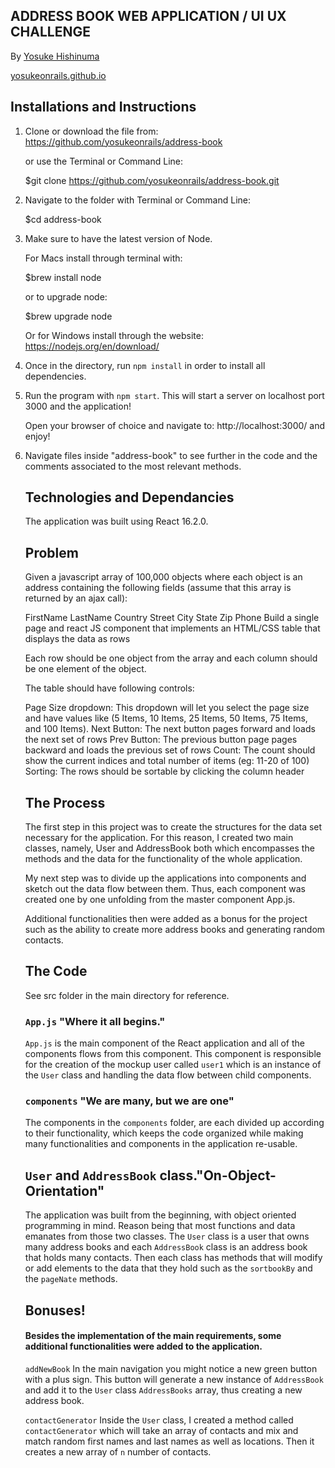
## ADDRESS BOOK WEB APPLICATION / UI UX CHALLENGE

By [Yosuke Hishinuma](mailto:yosukeonrails@gmail.com)

[yosukeonrails.github.io](https://github.com/yosukeonrails)

## Installations and Instructions

1. Clone or download the file from:
   https://github.com/yosukeonrails/address-book

   or use the Terminal or Command Line:

   $git clone https://github.com/yosukeonrails/address-book.git

2. Navigate to the folder with Terminal or Command Line:

   $cd address-book

3. Make sure to have the latest version of Node.
 
   For Macs install through terminal with:

   $brew install node

   or to upgrade node:

   $brew upgrade node 

   Or for Windows install through the website:
   https://nodejs.org/en/download/

4. Once in the directory, run `npm install` in order to install all dependencies. 
   
5. Run the program with `npm start`. This will start a server on localhost port 3000 and the application!

   Open your browser of choice and navigate to: http://localhost:3000/ and enjoy!

8. Navigate files inside "address-book" to see further in the code and the comments associated to the most relevant methods.


   ## Technologies and Dependancies 

   The application was built using React 16.2.0.

   ## Problem

   Given a javascript array of 100,000 objects where each object is an address containing the following fields (assume that this array is returned by an ajax call):

   FirstName
   LastName
   Country
   Street
   City
   State
   Zip
   Phone
   Build a single page and react JS component that implements an HTML/CSS table that displays the data as rows

   Each row should be one object from the array and each column should be one element of the object.

   The table should have following controls:

   Page Size dropdown: This dropdown will let you select the page size and have values like (5 Items, 10 Items, 25 Items, 50 Items, 75 Items, and 100 Items).
   Next Button: The next button pages forward and loads the next set of rows
   Prev Button: The previous button page pages backward and loads the previous set of rows
   Count: The count should show the current indices and total number of items (eg: 11-20 of 100)
   Sorting: The rows should be sortable by clicking the column header

   ## The Process

   The first step in this project was to create the structures for the data set necessary for the application. For this reason, I created two main classes, namely, User and AddressBook both which encompasses the methods and the data for the functionality of the whole application.

   My next step was to divide up the applications into components and sketch out the data flow between them. Thus, each component was created one by one unfolding from the master component App.js. 

   Additional functionalities then were added as a bonus for the project such as the ability to create more address books and generating random contacts.


   ## The Code

   See src folder in the main directory for reference.

   ### `App.js`  "Where it all begins."

   `App.js` is the main component of the React application and all of the components flows from this component.
   This component is responsible for the creation of the mockup user called `user1` which is an instance of the `User` class and handling the data flow between child components. 


   ### `components` "We are many, but we are one"  

   The components in the `components` folder, are each divided up according to their functionality, which keeps the code organized while making many functionalities and components in the application re-usable. 

   ## `User` and `AddressBook` class."On-Object-Orientation"

   The application was built from the beginning, with object oriented programming in mind. Reason being that most functions and data emanates from those two classes.
   The `User` class is a user that owns many address books and each `AddressBook` class is an address book that holds many contacts. Then each class has methods that will modify or add elements to the data that they hold such as the `sortbookBy` and the `pageNate` methods.


   ## Bonuses!

   #### Besides the implementation of the main requirements, some additional functionalities were added to the application.

   `addNewBook`
   In the main navigation you might notice a new green button with a plus sign. This button will generate a new instance of `AddressBook` and add it to the `User` class `AddressBooks` array, thus creating a new address book.

   `contactGenerator`
   Inside the `User` class, I created a method called `contactGenerator` which will take an array of contacts and mix and match random first names and last names as well as locations. Then it creates a new array of `n` number of contacts.



